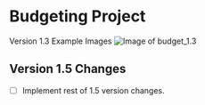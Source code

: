 # Budgeting Project


Version 1.3 Example Images
![Image of budget_1.3](https://raw.githubusercontent.com/mrios1999/Budgeting-Project/master/Budget%20Project%20Notes/budget_1.3%20-%20Example%20photo.jpg)

## Version 1.5 Changes 
- [ ] Implement rest of 1.5 version changes.
